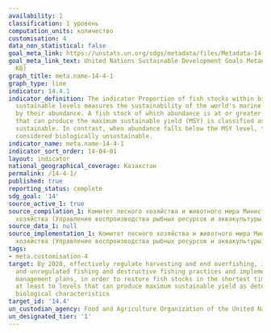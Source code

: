 ```yaml
---
availability: 1
classification: 1 уровень
computation_units: количество
customisation: 4
data_non_statistical: false
goal_meta_link: https://unstats.un.org/sdgs/metadata/files/Metadata-14-04-01.pdf
goal_meta_link_text: United Nations Sustainable Development Goals Metadata (PDF 370
  KB)
graph_title: meta.name-14-4-1
graph_type: line
indicator: 14.4.1
indicator_definition: The indicator Proportion of fish stocks within biologically
  sustainable levels measures the sustainability of the world's marine capture fisheries
  by their abundance. A fish stock of which abundance is at or greater than the level,
  that can produce the maximum sustainable yield (MSY) is classified as biologically
  sustainable. In contrast, when abundance falls below the MSY level, the stock is
  considered biologically unsustainable.
indicator_name: meta.name-14-4-1
indicator_sort_order: 14-04-01
layout: indicator
national_geographical_coverage: Казахстан
permalink: /14-4-1/
published: true
reporting_status: complete
sdg_goal: '14'
source_active_1: true
source_compilation_1: Комитет лесного хозяйства и животного мира Министерства сельского
  хозяйства (Управление воспроизводства рыбных ресурсов и аквакультуры)
source_data_1: null
source_implementation_1: Комитет лесного хозяйства и животного мира Министерства сельского
  хозяйства (Управление воспроизводства рыбных ресурсов и аквакультуры)
tags:
- meta.customisation-4
target: By 2020, effectively regulate harvesting and end overfishing, illegal, unreported
  and unregulated fishing and destructive fishing practices and implement science-based
  management plans, in order to restore fish stocks in the shortest time feasible,
  at least to levels that can produce maximum sustainable yield as determined by their
  biological characteristics
target_id: '14.4'
un_custodian_agency: Food and Agriculture Organization of the United Nations (FAO)
un_designated_tier: '1'
---
```

